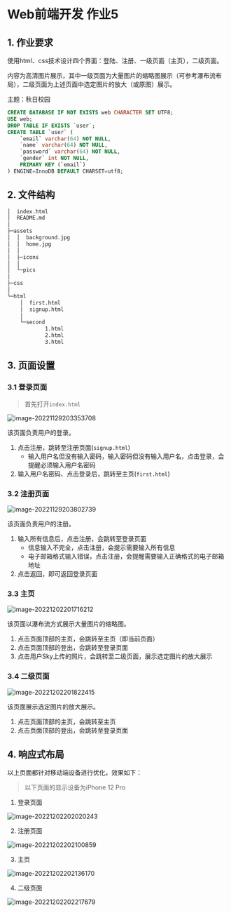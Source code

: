 # Web前端开发 作业5

## 1. 作业要求

使用html、css技术设计四个界面：登陆、注册、一级页面（主页），二级页面。

内容为高清图片展示，其中一级页面为大量图片的缩略图展示（可参考瀑布流布局），二级页面为上述页面中选定图片的放大（或原图）展示。

主题：秋日校园

```sql
CREATE DATABASE IF NOT EXISTS web CHARACTER SET UTF8;
USE web;
DROP TABLE IF EXISTS `user`;
CREATE TABLE `user` (
	`email` varchar(64) NOT NULL,
	`name` varchar(64) NOT NULL,
	`password` varchar(64) NOT NULL,
	`gender` int NOT NULL,
	PRIMARY KEY (`email`)
) ENGINE=InnoDB DEFAULT CHARSET=utf8;
```



## 2. 文件结构

```bash
│  index.html
│  README.md
│
├─assets
│  │  background.jpg
│  │  home.jpg
│  │
│  ├─icons
│  │
│  └─pics
│
├─css
│
└─html
    │  first.html
    │  signup.html
    │
    └─second
            1.html
            2.html
            3.html


```

## 3. 页面设置

### 3.1 登录页面

> 首先打开`index.html`

![image-20221129203353708](http://img.nebular.site/markdown/image-20221129203353708.png)

该页面负责用户的登录。

1. 点击注册，跳转至注册页面(`signup.html`)
   - 输入用户名但没有输入密码，输入密码但没有输入用户名，点击登录，会提醒必须输入用户名密码
2. 输入用户名密码、点击登录后，跳转至主页(`first.html`)

### 3.2 注册页面

![image-20221129203802739](http://img.nebular.site/markdown/image-20221129203802739.png)

该页面负责用户的注册。

1. 输入所有信息后，点击注册，会跳转至登录页面
   - 信息输入不完全，点击注册，会提示需要输入所有信息
   - 电子邮箱格式输入错误，点击注册，会提醒需要输入正确格式的电子邮箱地址
2. 点击返回，即可返回登录页面

### 3.3 主页

![image-20221202201716212](http://img.nebular.site/md/image-20221202201716212.png)

该页面以瀑布流方式展示大量图片的缩略图。

1. 点击页面顶部的主页，会跳转至主页（即当前页面）
2. 点击页面顶部的登出，会跳转至登录页面
3. 点击用户Sky上传的照片，会跳转至二级页面，展示选定图片的放大展示

### 3.4 二级页面

![image-20221202201822415](http://img.nebular.site/md/image-20221202201822415.png)

该页面展示选定图片的放大展示。

1. 点击页面顶部的主页，会跳转至主页
2. 点击页面顶部的登出，会跳转至登录页面

## 4. 响应式布局

以上页面都针对移动端设备进行优化，效果如下：

> 以下页面的显示设备为iPhone 12 Pro

1. 登录页面

![image-20221202202020243](http://img.nebular.site/md/image-20221202202020243.png)

2. 注册页面

![image-20221202202100859](http://img.nebular.site/md/image-20221202202100859.png)

3. 主页

![image-20221202202136170](http://img.nebular.site/md/image-20221202202136170.png)

4. 二级页面

![image-20221202202217679](http://img.nebular.site/md/image-20221202202217679.png)
